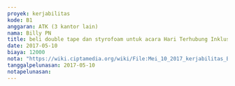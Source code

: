 ```yaml
---
proyek: kerjabilitas
kode: B1
anggaran: ATK (3 kantor lain)
nama: Billy PN
title: beli double tape dan styrofoam untuk acara Hari Terhubung Inklusi
date: 2017-05-10
biaya: 12000
nota: "https://wiki.ciptamedia.org/wiki/File:Mei_10_2017_kerjabilitas_B1_ATK_billy.jpg"
tanggalpelunasan: 2017-05-10
notapelunasan:
---
```

